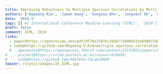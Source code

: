 ```yaml
---
title: Improving Robustness to Multiple Spurious Correlations by Multi-Objective Optimization
authors: ['Nayeong Kim', 'Juwon Kang', 'Sungsoo Ahn', 'Jungseul Ok', 'Suha Kwak']
date: '2024.5'
tags: [] #['International Conference Machine Learning (ICML)', '2024']
draft: false
comment: ICML, 2024
links:
  - paper@https://openreview.net/pdf/9f78a2f076c28d47f30480231e6908378b569466.pdf
  - code@https://github.com/Nayeong-V-Kim/multiple_spurious_correlation_by_MOO
  # - openacess@https://openaccess.thecvf.com/content/ICCV2021/papers/Lee_Deep_Hough_Voting_for_Robust_Global_Registration_ICCV_2021_paper.pdf
#   - project@https://cvlab.postech.ac.kr/research/DHVR/
#   - code@https://github.com/POSTECH-CVLab/DHVR
teaser: /static/images/24_ICML.jpg
---
```

